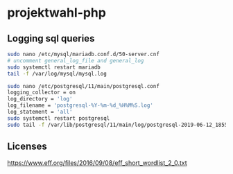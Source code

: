 # projektwahl-php


## Logging sql queries
```bash
sudo nano /etc/mysql/mariadb.conf.d/50-server.cnf
# uncomment general_log_file and general_log
sudo systemctl restart mariadb
tail -f /var/log/mysql/mysql.log
```

```bash
sudo nano /etc/postgresql/11/main/postgresql.conf
logging_collector = on
log_directory = 'log'
log_filename = 'postgresql-%Y-%m-%d_%H%M%S.log'
log_statement = 'all'
sudo systemctl restart postgresql
sudo tail -f /var/lib/postgresql/11/main/log/postgresql-2019-06-12_185549.log
```

## Licenses

https://www.eff.org/files/2016/09/08/eff_short_wordlist_2_0.txt
